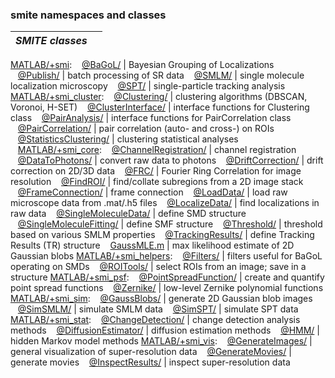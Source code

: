 ### smite namespaces and classes

|***SMITE classes***||
-------------|---
[MATLAB/+smi](../MATLAB/+smi/README.md):
&nbsp;&nbsp;&nbsp;[@BaGoL/](../MATLAB/+smi/@BaGoL/README.md)                    | Bayesian Grouping of Localizations
&nbsp;&nbsp;&nbsp;[@Publish/](../MATLAB/+smi/@Publish/README.md)                | batch processing of SR data
&nbsp;&nbsp;&nbsp;[@SMLM/](../MATLAB/+smi/@SMLM/README.md)                      | single molecule localization microscopy
&nbsp;&nbsp;&nbsp;[@SPT/](../MATLAB/+smi/@SPT/README.md)                        | single-particle tracking analysis
[MATLAB/+smi_cluster](../MATLAB/+smi_cluster/README.md):
&nbsp;&nbsp;&nbsp;[@Clustering/](../MATLAB/+smi_cluster/@Clustering/README.md)  | clustering algorithms (DBSCAN, Voronoi, H-SET)
&nbsp;&nbsp;&nbsp;[@ClusterInterface/](../MATLAB/+smi_cluster/@ClusterInterface/README.md)         | interface functions for Clustering class
&nbsp;&nbsp;&nbsp;[@PairAnalysis/](../MATLAB/+smi_cluster/@PairAnalysis/README.md)                 | interface functions for PairCorrelation class
&nbsp;&nbsp;&nbsp;[@PairCorrelation/](../MATLAB/+smi_cluster/@PairCorrelation/README.md)           | pair correlation (auto- and cross-) on ROIs
&nbsp;&nbsp;&nbsp;[@StatisticsClustering/](../MATLAB/+smi_cluster/@StatisticsClustering/README.md) | clustering statistical analyses
&nbsp;&nbsp;&nbsp;[MATLAB/+smi_core](../MATLAB/+smi_core/README.md):
&nbsp;&nbsp;&nbsp;[@ChannelRegistration/](../MATLAB/+smi_core/@ChannelRegistration/README.md)      | channel registration
&nbsp;&nbsp;&nbsp;[@DataToPhotons/](../MATLAB/+smi_core/@DataToPhotons/README.md)                  | convert raw data to photons
&nbsp;&nbsp;&nbsp;[@DriftCorrection/](../MATLAB/+smi_core/@DriftCorrection/README.md)              | drift correction on 2D/3D data
&nbsp;&nbsp;&nbsp;[@FRC/](../MATLAB/+smi_core/@FRC/README.md)                   | Fourier Ring Correlation for image resolution
&nbsp;&nbsp;&nbsp;[@FindROI/](../MATLAB/+smi_core/@FindROI/README.md)           | find/collate subregions from a 2D image stack
&nbsp;&nbsp;&nbsp;[@FrameConnection/](../MATLAB/+smi_core/@FrameConnection/README.md)              | frame connection
&nbsp;&nbsp;&nbsp;[@LoadData/](../MATLAB/+smi_core/@LoadData/README.md)         | load raw microscope data from .mat/.h5 files
&nbsp;&nbsp;&nbsp;[@LocalizeData/](../MATLAB/+smi_core/@LocalizeData/README.md) | find localizations in raw data
&nbsp;&nbsp;&nbsp;[@SingleMoleculeData/](../MATLAB/+smi_core/@SingleMoleculeData/README.md)        | define SMD structure
&nbsp;&nbsp;&nbsp;[@SingleMoleculeFitting/](../MATLAB/+smi_core/@SingleMoleculeFitting/README.md)  | define SMF structure
&nbsp;&nbsp;&nbsp;[@Threshold/](../MATLAB/+smi_core/@Threshold/README.md)       | threshold based on various SMLM properties
&nbsp;&nbsp;&nbsp;[@TrackingResults/](../MATLAB/+smi_core/@TrackingResults/README.md)              | define Tracking Results (TR) structure
&nbsp;&nbsp;&nbsp;[GaussMLE.m](../MATLAB/+smi_core/GaussMLE.m/README.md)        | max likelihood estimate of 2D Gaussian blobs
[MATLAB/+smi_helpers](../MATLAB/+smi_helpers):
&nbsp;&nbsp;&nbsp;[@Filters/](../MATLAB/+smi_helpers/@Filters/README.md)        | filters useful for BaGoL operating on SMDs
&nbsp;&nbsp;&nbsp;[@ROITools/](../MATLAB/+smi_helpers/@ROITools/README.md)      | select ROIs from an image; save in a structure
[MATLAB/+smi_psf](../MATLAB/+smi_psf):
&nbsp;&nbsp;&nbsp;[@PointSpreadFunction/](../MATLAB/+smi_psf/@PointSpreadFunction/README.md)       | create and quantify point spread functions
&nbsp;&nbsp;&nbsp;[@Zernike/](../MATLAB/+smi_psf/@Zernike/README.md)            | low-level Zernike polynomial functions
[MATLAB/+smi_sim](../MATLAB/+smi_sim):
&nbsp;&nbsp;&nbsp;[@GaussBlobs/](../MATLAB/+smi_sim/@GaussBlobs/README.md)      | generate 2D Gaussian blob images
&nbsp;&nbsp;&nbsp;[@SimSMLM/](../MATLAB/+smi_sim/@SimSMLM/README.md)            | simulate SMLM data
&nbsp;&nbsp;&nbsp;[@SimSPT/](../MATLAB/+smi_sim/@SimSPT/README.md)              | simulate SPT data
[MATLAB/+smi_stat](../MATLAB/+smi_stat/README.md):
&nbsp;&nbsp;&nbsp;[@ChangeDetection/](../MATLAB/+smi_stat/@ChangeDetection/README.md)              | change detection analysis methods
&nbsp;&nbsp;&nbsp;[@DiffusionEstimator/](../MATLAB/+smi_stat/@DiffusionEstimator/README.md)        | diffusion estimation methods
&nbsp;&nbsp;&nbsp;[@HMM/](../MATLAB/+smi_stat/@HMM/README.md)                   | hidden Markov model methods
[MATLAB/+smi_vis](../MATLAB/+smi_vis/README.md):
&nbsp;&nbsp;&nbsp;[@GenerateImages/](../MATLAB/+smi_vis/@GenerateImages/README.md)                 | general visualization of super-resolution data
&nbsp;&nbsp;&nbsp;[@GenerateMovies/](../MATLAB/+smi_vis/@GenerateMovies/README.md)                 | generate movies
&nbsp;&nbsp;&nbsp;[@InspectResults/](../MATLAB/+smi_vis/@InspectResults/README.md)                 | inspect super-resolution data
